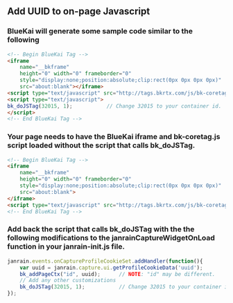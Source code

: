 ## Add UUID to on-page Javascript

### BlueKai will generate some sample code similar to the following

```html
<!-- Begin BlueKai Tag -->
<iframe
    name="__bkframe"
    height="0" width="0" frameborder="0"
    style="display:none;position:absolute;clip:rect(0px 0px 0px 0px)"
    src="about:blank"></iframe>
<script type="text/javascript" src="http://tags.bkrtx.com/js/bk-coretag.js"></script>
<script type="text/javascript">
bk_doJSTag(32015, 1);           // Change 32015 to your container id.
</script>
<!-- End BlueKai Tag -->
```

### Your page needs to have the BlueKai iframe and bk-coretag.js script loaded without the script that calls bk_doJSTag.

```html
<!-- Begin BlueKai Tag -->
<iframe
    name="__bkframe"
    height="0" width="0" frameborder="0"
    style="display:none;position:absolute;clip:rect(0px 0px 0px 0px)"
    src="about:blank">
</iframe>
<script type="text/javascript" src="http://tags.bkrtx.com/js/bk-coretag.js"></script>
<!-- End BlueKai Tag -->
```

### Add back the script that calls bk_doJSTag with the the following modifications to the janrainCaptureWidgetOnLoad function in your janrain-init.js file.

```javascript
janrain.events.onCaptureProfileCookieSet.addHandler(function(){
    var uuid = janrain.capture.ui.getProfileCookieData('uuid');
    bk_addPageCtx("id", uuid);      // NOTE: "id" may be different.
    // Add any other customizations
    bk_doJSTag(32015, 1);           // Change 32015 to your container id.
});
```
